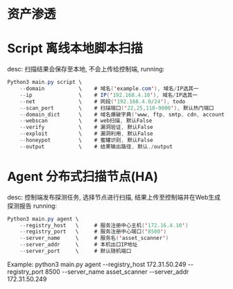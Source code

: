 # 资产渗透

# Script 离线本地脚本扫描
desc: 扫描结果会保存至本地, 不会上传给控制端, 
running:
```java
Python3 main.py script \
    --domain           \    # 域名('example.com'), 域名/IP选其一
    --ip               \    # IP('192.168.4.10'), 域名/IP选其一
    --net              \    # 网段('192.168.4.0/24'), todo
    --scan_port        \    # 扫描端口('22,25,110-9000'), 默认热门端口
    --domain_dict      \    # 域名爆破字典('www, ftp, smtp, cdn, account'), 默认热门子域
    --webscan          \    # web扫描, 默认False
    --verify           \    # 漏洞验证, 默认False
    --exploit          \    # 漏洞利用, 默认False
    --honeypot         \    # 蜜罐识别, 默认False
    --output           \    # 结果输出路径, 默认./output
```


# Agent 分布式扫描节点(HA)
desc: 控制端发布探测任务, 选择节点进行扫描, 结果上传至控制端并在Web生成探测报告
running:
```java
Python3 main.py agent \
    --registry_host   \     # 服务注册中心主机('172.16.4.10')
    --registry_port   \     # 服务注册中心端口('8500')
    --server_name     \     # 服务名('asset_scanner')
    --server_addr     \     # 本机出口IP地址
    --server_port     \     # 默认随机端口
```
Example: python3 main.py agent --registry_host 172.31.50.249 --registry_port 8500 --server_name asset_scanner --server_addr 172.31.50.249